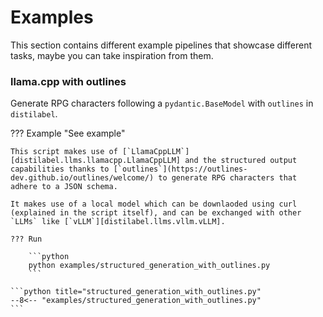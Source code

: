 # Examples

This section contains different example pipelines that showcase different tasks, maybe you can take inspiration from them.

### llama.cpp with outlines

Generate RPG characters following a `pydantic.BaseModel` with `outlines` in `distilabel`.

??? Example "See example"

    This script makes use of [`LlamaCppLLM`][distilabel.llms.llamacpp.LlamaCppLLM] and the structured output capabilities thanks to [`outlines`](https://outlines-dev.github.io/outlines/welcome/) to generate RPG characters that adhere to a JSON schema.

    It makes use of a local model which can be downlaoded using curl (explained in the script itself), and can be exchanged with other `LLMs` like [`vLLM`][distilabel.llms.vllm.vLLM].

    ??? Run

        ```python
        python examples/structured_generation_with_outlines.py
        ```

    ```python title="structured_generation_with_outlines.py"
    --8<-- "examples/structured_generation_with_outlines.py"
    ```
